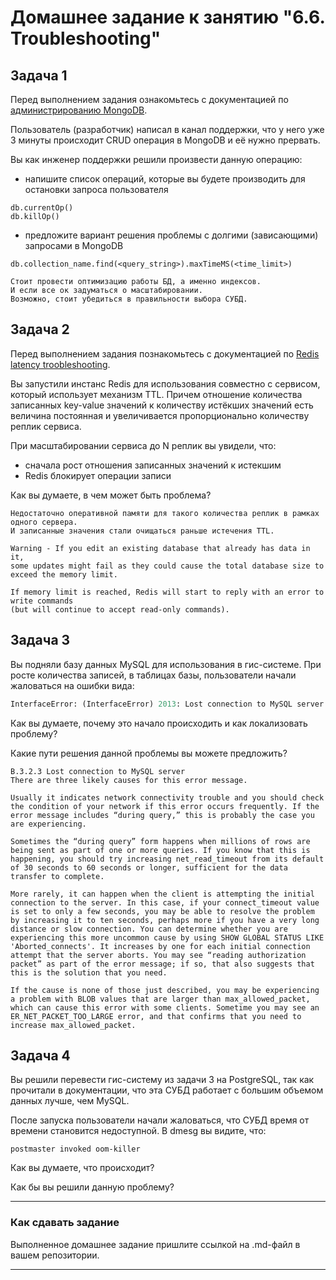# Домашнее задание к занятию "6.6. Troubleshooting"

## Задача 1

Перед выполнением задания ознакомьтесь с документацией по [администрированию MongoDB](https://docs.mongodb.com/manual/administration/).

Пользователь (разработчик) написал в канал поддержки, что у него уже 3 минуты происходит CRUD операция в MongoDB и её 
нужно прервать. 

Вы как инженер поддержки решили произвести данную операцию:
- напишите список операций, которые вы будете производить для остановки запроса пользователя
```shell
db.currentOp()
db.killOp()

```
- предложите вариант решения проблемы с долгими (зависающими) запросами в MongoDB
```shell
db.collection_name.find(<query_string>).maxTimeMS(<time_limit>)

Стоит провести оптимизацию работы БД, а именно индексов.
И если все ок задуматься о масштабировании.
Возможно, стоит убедиться в правильности выбора СУБД.

```

## Задача 2

Перед выполнением задания познакомьтесь с документацией по [Redis latency troobleshooting](https://redis.io/topics/latency).

Вы запустили инстанс Redis для использования совместно с сервисом, который использует механизм TTL. 
Причем отношение количества записанных key-value значений к количеству истёкших значений есть величина постоянная и
увеличивается пропорционально количеству реплик сервиса. 

При масштабировании сервиса до N реплик вы увидели, что:
- сначала рост отношения записанных значений к истекшим
- Redis блокирует операции записи

Как вы думаете, в чем может быть проблема?
 
```shell
Недостаточно оперативной памяти для такого количества реплик в рамках одного сервера. 
И записанные значения стали очищаться раньше истечения TTL.

Warning - If you edit an existing database that already has data in it, 
some updates might fail as they could cause the total database size to exceed the memory limit. 

If memory limit is reached, Redis will start to reply with an error to write commands 
(but will continue to accept read-only commands).

```

## Задача 3

Вы подняли базу данных MySQL для использования в гис-системе. При росте количества записей, в таблицах базы,
пользователи начали жаловаться на ошибки вида:
```python
InterfaceError: (InterfaceError) 2013: Lost connection to MySQL server during query u'SELECT..... '
```

Как вы думаете, почему это начало происходить и как локализовать проблему?

Какие пути решения данной проблемы вы можете предложить?

```shell
B.3.2.3 Lost connection to MySQL server
There are three likely causes for this error message.

Usually it indicates network connectivity trouble and you should check the condition of your network if this error occurs frequently. If the error message includes “during query,” this is probably the case you are experiencing.

Sometimes the “during query” form happens when millions of rows are being sent as part of one or more queries. If you know that this is happening, you should try increasing net_read_timeout from its default of 30 seconds to 60 seconds or longer, sufficient for the data transfer to complete.

More rarely, it can happen when the client is attempting the initial connection to the server. In this case, if your connect_timeout value is set to only a few seconds, you may be able to resolve the problem by increasing it to ten seconds, perhaps more if you have a very long distance or slow connection. You can determine whether you are experiencing this more uncommon cause by using SHOW GLOBAL STATUS LIKE 'Aborted_connects'. It increases by one for each initial connection attempt that the server aborts. You may see “reading authorization packet” as part of the error message; if so, that also suggests that this is the solution that you need.

If the cause is none of those just described, you may be experiencing a problem with BLOB values that are larger than max_allowed_packet, which can cause this error with some clients. Sometime you may see an ER_NET_PACKET_TOO_LARGE error, and that confirms that you need to increase max_allowed_packet.

```

## Задача 4


Вы решили перевести гис-систему из задачи 3 на PostgreSQL, так как прочитали в документации, что эта СУБД работает с 
большим объемом данных лучше, чем MySQL.

После запуска пользователи начали жаловаться, что СУБД время от времени становится недоступной. В dmesg вы видите, что:

`postmaster invoked oom-killer`

Как вы думаете, что происходит?

Как бы вы решили данную проблему?

---

### Как cдавать задание

Выполненное домашнее задание пришлите ссылкой на .md-файл в вашем репозитории.

---